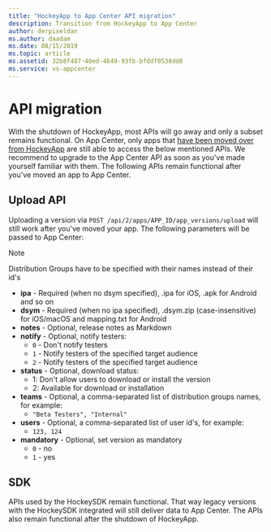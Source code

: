 ```yaml
---
title: "HockeyApp to App Center API migration"
description: Transition from HockeyApp to App Center
author: derpixeldan
ms.author: daadam
ms.date: 08/15/2019
ms.topic: article
ms.assetid: 32b8f487-40ed-4649-93fb-bfddf0538dd8
ms.service: vs-appcenter
---
```


# API migration

With the shutdown of HockeyApp, most APIs will go away and only a subset remains functional. On App Center, only apps that [have been moved over from HockeyApp](~/transition/moving/index.md) are still able to access the below mentioned APIs. We recommend to upgrade to the App Center API as soon as you've made yourself familiar with them. The following APIs remain functional after you've moved an app to App Center.

## Upload API

Uploading a version via `POST /api/2/apps/APP_ID/app_versions/upload` will still work after you've moved your app. The following parameters will be passed to App Center:

> [!NOTE]
> Distribution Groups have to be specified with their names instead of their id's

* **ipa** - Required (when no dsym specified), .ipa for iOS, .apk for Android and so on
* **dsym** - Required (when no ipa specified), .dsym.zip (case-insensitive) for iOS/macOS and mapping.txt for Android
* **notes** - Optional, release notes as Markdown
* **notify** - Optional, notify testers:
    * `0` - Don't notify testers
    * `1` - Notify testers of the specified target audience
    * `2` - Notify testers of the specified target audience
* **status** - Optional, download status:
    * 1: Don't allow users to download or install the version
    * 2: Available for download or installation
* **teams** - Optional, a comma-separated list of distribution groups names, for example:
    * `"Beta Testers", "Internal"`
* **users** - Optional, a comma-separated list of user id's, for example:
    * `123, 124`
* **mandatory** - Optional, set version as mandatory
    * `0` - no
    * `1` - yes

## SDK

APIs used by the HockeySDK remain functional. That way legacy versions with the HockeySDK integrated will still deliver data to App Center. The APIs also remain functional after the shutdown of HockeyApp.